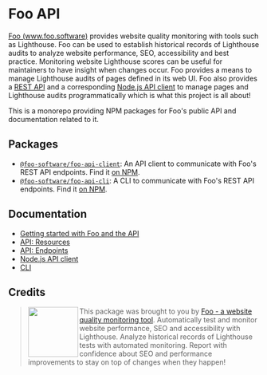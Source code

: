 # Foo API

[Foo (www.foo.software)](https://www.foo.software) provides website quality monitoring with tools such as Lighthouse. Foo can be used to establish historical records of Lighthouse audits to analyze website performance, SEO, accessibility and best practice. Monitoring website Lighthouse scores can be useful for maintainers to have insight when changes occur. Foo provides a means to manage Lighthouse audits of pages defined in its web UI. Foo also provides a [REST API](./endpoints.md) and a corresponding [Node.js API client](./api-client.md) to manage pages and Lighthouse audits programmatically which is what this project is all about!

This is a monorepo providing NPM packages for Foo's public API and documentation related to it.

## Packages

- [`@foo-software/foo-api-client`](packages/foo-api-client): An API client to communicate with Foo's REST API endpoints. Find it [on NPM](https://www.npmjs.com/package/@foo-software/foo-api-client).
- [`@foo-software/foo-api-cli`](packages/foo-api-cli): A CLI to communicate with Foo's REST API endpoints. Find it [on NPM](https://www.npmjs.com/package/@foo-software/foo-api-cli).

## Documentation

- [Getting started with Foo and the API](https://docs.foo.software/docs/getting-started)
- [API: Resources](https://docs.foo.software/docs/api/resources)
- [API: Endpoints](https://docs.foo.software/docs/api/endpoints)
- [Node.js API client](https://docs.foo.software/docs/api-client)
- [CLI](https://docs.foo.software/docs/api-cli)

## Credits

> <img src="https://lighthouse-check.s3.amazonaws.com/images/logo-simple-blue-light-512.png" width="100" height="100" align="left" /> This package was brought to you by [Foo - a website quality monitoring tool](https://www.foo.software). Automatically test and monitor website performance, SEO and accessibility with Lighthouse. Analyze historical records of Lighthouse tests with automated monitoring. Report with confidence about SEO and performance improvements to stay on top of changes when they happen!

